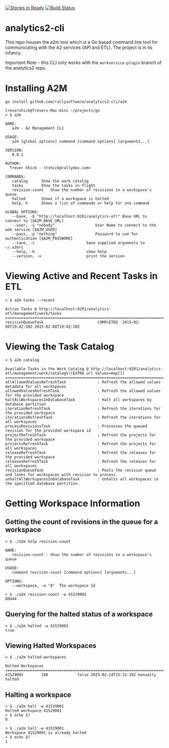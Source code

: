 [![Stories in Ready](https://badge.waffle.io/trevershick/analytics2-cli.png?label=ready&title=Ready)](https://waffle.io/trevershick/analytics2-cli)
[![Build Status](https://travis-ci.org/trevershick/analytics2-cli.svg?branch=master)](https://travis-ci.org/trevershick/analytics2-cli)
# analytics2-cli

This repo houses the a2m tool which is a Go based command line tool for communicating with
the A2 services (API and ETL).  The project is in its infancy.

*Important Note* - this CLI only works with the `workservice-plugin` branch of the analytics2 repo.



# Installing A2M

	go install github.com/rallysoftware/analytics2-cli/a2m

	trevershick@Trevers-Mac-mini ~/projects/go
	> $ a2m

	NAME:
	   a2m - A2 Management CLI

	USAGE:
	   a2m [global options] command [command options] [arguments...]

	VERSION:
	   0.0.1

	AUTHOR:
	  Trever Shick - <tshick@rallydev.com>

	COMMANDS:
	   catalog		Show the work catalog
	   tasks		Show the tasks in-flight
	   revision-count	Show the number of revisions in a workspace's queue
	   halted		Shows if a workspace is halted
	   help, h		Shows a list of commands or help for one command

	GLOBAL OPTIONS:
	   --base, -b "http://localhost:9201/analytics-etl"	Base URL to connect to [$A2M_BASE_URL]
	   --user, -u "nobody"					User Name to connect to the web service [$A2M_USER]
	   --pass, -p "nothing"					Password to use for authentication [$A2M_PASSWORD]
	   --save, -s						Save supplied arguments to ~/.a2mrc
	   --help, -h						show help
	   --version, -v					print the version

# Viewing Active and Recent Tasks in ETL

	> $ a2m tasks --recent

	Active Tasks @ http://localhost:9201/analytics-etl/management/work/tasks
	=============================================================================
	revisionQueueTask                        COMPLETED  2015-02-08T19:42:10Z 2015-02-08T19:42:10Z

# Viewing the Task Catalog

	> $ a2m catalog

	Available Tasks in the Work Catalog @ http://localhost:9201/analytics-etl/management/work/catalog%!(EXTRA url.Values=map[])
	=============================================================================
	allAllowedValuesRefreshTask              : Refresh the allowed values metadata for all workspaces
	allowedValuesRefreshTask                 : Refresh the allowed values for the provided workspace
	haltAllWorkspacesInDatabaseTask          : Halt all workspaces by database partition
	iterationRefreshTask                     : Refresh the iterations for the provided workspace
	iterationsRefreshTask                    : Refresh the iterations for all workspaces
	processRevisionsTask                     : Processes the queued revision for the provided workspace id
	projectRefreshTask                       : Refresh the projects for the provided workspace
	projectsRefreshTask                      : Refresh the projects for all workspaces
	releaseRefreshTask                       : Refresh the releases for the provided workspace
	releasesRefreshTask                      : Refresh the releases for all workspaces
	revisionQueueTask                        : Pools the revision queue and looks for workspaces with revision to process.
	unhaltAllWorkspacesInDatabaseTask        : Unhalts all workspaces in the specified database partition.

# Getting Workspace Information

## Getting the count of revisions in the queue for a workspace

	> $ ./a2m help revision-count

	NAME:
	   revision-count - Show the number of revisions in a workspace's queue

	USAGE:
	   command revision-count [command options] [arguments...]

	OPTIONS:
	   --workspace, -w "0"	The workspace Id

	> $ ./a2m revision-count -w 41529001
	80444


## Querying for the halted status of a workspace

	> $ ./a2m halted -w 41529001
	true

## Viewing Halted Workspaces

	> $ ./a2m halted-workspaces

	Halted Workspaces
	=============================================================================
	41529001        100             false 2015-02-14T15:32:28Z manually halted

## Halting a workspace

	> $ ./a2m halt -w 41529001
	Halted workspace 41529001
	> $ echo $?
	0

	> $ ./a2m halt -w 41529001
	Workspace 41529001 is already halted
	> $ echo $?
	1


